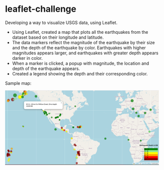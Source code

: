 # leaflet-challenge
Developing a way to visualize USGS data, using Leaflet.

* Using Leaflet, created a map that plots all the earthquakes from the dataset based on their longitude and latitude.
* The data markers reflect the magnitude of the earthquake by their size and the depth of the earthquake by color. Earthquakes with higher magnitudes appears larger, and earthquakes with greater depth appears darker in color.
* When a marker is clicked, a popup with magnitude, the location and depth of the earthquake appears.
* Created a legend showing the depth and their corresponding color.

Sample map:

![Map showing the earthquakes](image.png)
